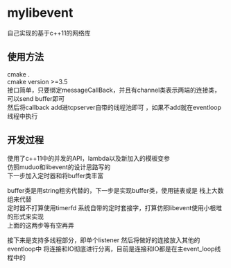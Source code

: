 # mylibevent
自己实现的基于c++11的网络库 

## 使用方法  
cmake .  
cmake version >=3.5  
接口简单，只要绑定messageCallBack，并且有channel类表示两端的连接类，可以send buffer即可  
然后将callback add进tcpserver自带的线程池即可 ，如果不add就在eventloop线程中执行   

## 开发过程  
使用了c++11中的并发的API，lambda以及新加入的模板变参  
仿照muduo和libevent的设计思路写的  
下一步加入定时器和将buffer类丰富  

buffer类是用string粗劣代替的，下一步是实现buffer类，使用链表或是 栈上大数组来代替  
定时器不打算使用timerfd 系统自带的定时套接字，打算仿照libevent使用小根堆的形式来实现  
上面的这两步等有空再弄  

接下来是支持多线程部分，即单个listener 然后将做好的连接放入其他的eventloop中
将连接和IO彻底进行分离，目前是连接和IO都是在主event_loop线程中的  
